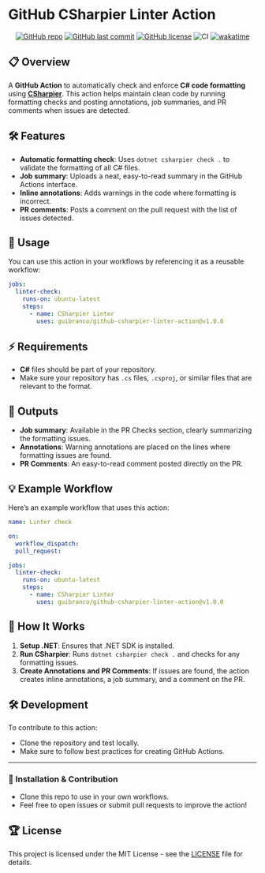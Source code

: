 # GitHub CSharpier Linter Action

<div align="center">

[![GitHub repo](https://img.shields.io/badge/GitHub-guibranco%2Fgithub--csharpier--linter--action-green.svg?style=flat-square&logo=github)](https://github.com/guibranco/github-csharpier-linter-action)
[![GitHub last commit](https://img.shields.io/github/last-commit/guibranco/github-csharpier-linter-action?color=green&logo=github&style=flat-square&label=Last%20commit)](https://github.com/guibranco/github-csharpier-linter-action)
[![GitHub license](https://img.shields.io/github/license/guibranco/github-csharpier-linter-action?color=green&logo=github&style=flat-square&label=License)](https://github.com/guibranco/github-csharpier-linter-action)
![CI](https://github.com/guibranco/github-csharpier-linter-action/actions/workflows/ci.yml/badge.svg)
[![wakatime](https://wakatime.com/badge/github/guibranco/github-csharpier-linter-action.svg)](https://wakatime.com/badge/github/guibranco/github-csharpier-linter-action)

</div>

## 📋 Overview

A **GitHub Action** to automatically check and enforce **C# code formatting** using **[CSharpier](https://csharpier.com/)**. This action helps maintain clean code by running formatting checks and posting annotations, job summaries, and PR comments when issues are detected.

## 🛠 Features

- **Automatic formatting check**: Uses `dotnet csharpier check .` to validate the formatting of all C# files.
- **Job summary**: Uploads a neat, easy-to-read summary in the GitHub Actions interface.
- **Inline annotations**: Adds warnings in the code where formatting is incorrect.
- **PR comments**: Posts a comment on the pull request with the list of issues detected.

## 🧩 Usage

You can use this action in your workflows by referencing it as a reusable workflow:

```yaml
jobs:
  linter-check:
    runs-on: ubuntu-latest
    steps:
      - name: CSharpier Linter
        uses: guibranco/github-csharpier-linter-action@v1.0.0
```

## ⚡ Requirements

- **C#** files should be part of your repository.
- Make sure your repository has `.cs` files, `.csproj`, or similar files that are relevant to the format.

## 📝 Outputs

- **Job summary**: Available in the PR Checks section, clearly summarizing the formatting issues.
- **Annotations**: Warning annotations are placed on the lines where formatting issues are found.
- **PR Comments**: An easy-to-read comment posted directly on the PR.

## 💡 Example Workflow

Here’s an example workflow that uses this action:

```yaml
name: Linter check

on:
  workflow_dispatch:
  pull_request:

jobs:
  linter-check:
    runs-on: ubuntu-latest
    steps:
      - name: CSharpier Linter
        uses: guibranco/github-csharpier-linter-action@v1.0.0
```

## 🔧 How It Works

1. **Setup .NET**: Ensures that .NET SDK is installed.
2. **Run CSharpier**: Runs `dotnet csharpier check .` and checks for any formatting issues.
3. **Create Annotations and PR Comments**: If issues are found, the action creates inline annotations, a job summary, and a comment on the PR.

## 🛠 Development

To contribute to this action:
- Clone the repository and test locally.
- Make sure to follow best practices for creating GitHub Actions.

---

### 🚀 Installation & Contribution

- Clone this repo to use in your own workflows.
- Feel free to open issues or submit pull requests to improve the action!

## 🏆 License

This project is licensed under the MIT License - see the [LICENSE](LICENSE) file for details.
